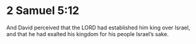 # 2 Samuel 5:12

And David perceived that the LORD had established him king over Israel, and that he had exalted his kingdom for his people Israel’s sake.